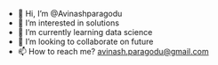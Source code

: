 - 👋 Hi, I’m @Avinashparagodu
- 👀 I’m interested in solutions
- 🌱 I’m currently learning data science
- 💞️ I’m looking to collaborate on future
- 📫 How to reach me? avinash.paragodu@gmail.com

<!---
Avinashparagodu/Avinashparagodu is a ✨ special ✨ repository because its `README.md` (this file) appears on your GitHub profile.
You can click the Preview link to take a look at your changes.
--->
